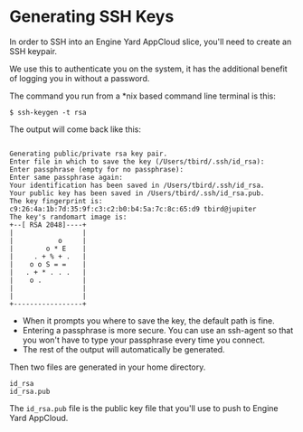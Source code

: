# Generating SSH Keys

In order to SSH into an Engine Yard AppCloud slice, you'll need to create an SSH keypair.

We use this to authenticate you on the system, it has the additional benefit of logging you in without a password.

The command you run from a *nix based command line terminal is this:

    $ ssh-keygen -t rsa

The output will come back like this:


<code>
Generating public/private rsa key pair.
Enter file in which to save the key (/Users/tbird/.ssh/id_rsa): 
Enter passphrase (empty for no passphrase): 
Enter same passphrase again: 
Your identification has been saved in /Users/tbird/.ssh/id_rsa.
Your public key has been saved in /Users/tbird/.ssh/id_rsa.pub.
The key fingerprint is:
c9:26:4a:1b:7d:35:9f:c3:c2:b0:b4:5a:7c:8c:65:d9 tbird@jupiter
The key's randomart image is:
+--[ RSA 2048]----+
|                 |
|           o     |
|        o * E    |
|     . + % + .   |
|    o o S = =    |
|   . + * . . .   |
|    o .          |
|                 |
|                 |
+-----------------+
</code>


  - When it prompts you where to save the key, the default path is fine.
  - Entering a passphrase is more secure.  You can use an ssh-agent so that you won't have to type your passphrase every time you connect.
  - The rest of the output will automatically be generated.

Then two files are generated in your home directory.

    id_rsa
    id_rsa.pub

The `id_rsa.pub` file is the public key file that you'll use to push to Engine Yard AppCloud.